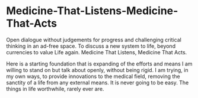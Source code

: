 # Medicine-That-Listens-Medicine-That-Acts
Open dialogue without judgements for progress and challenging critical thinking in an ad-free space. To discuss a new system to life, beyond currencies to value Life again. Medicine That Listens, Medicine That Acts.

Here is a starting foundation that is expanding of the efforts and means I am willing to stand on but talk about openly, without being rigid.
I am trying, in my own ways, to provide innovations to the medical field, removing the sanctity of a life from any external means.
It is never going to be easy. The things in life worthwhile, rarely ever are.

